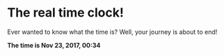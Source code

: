 # The real time clock!

Ever wanted to know what the time is? Well, your journey is about to end!

**The time is Nov 23, 2017, 00:34**